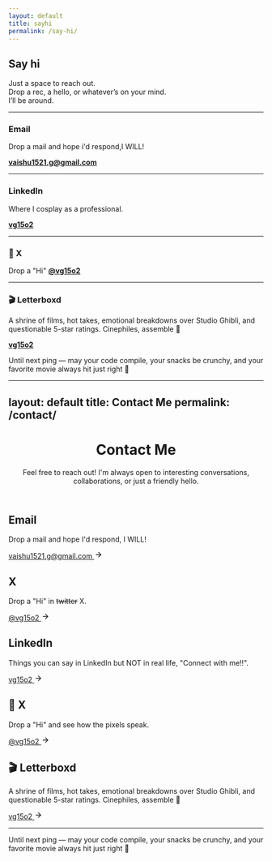 ```yaml
---
layout: default
title: sayhi
permalink: /say-hi/
---
```


## Say hi

Just a space to reach out.  
Drop a rec, a hello, or whatever’s on your mind.  
I’ll be around.

---

### Email

Drop a mail and hope i'd respond,I WILL!

[**vaishu1521.g@gmail.com**](mailto:vaishu1521.g@gmail.com)

---

### LinkedIn

Where I cosplay as a professional.

[**vg15o2**](https://linkedin.com/in/vg15o2)

---

### 📸 X

Drop a "Hi"
[**@vg15o2**](https://instagram.com/vg15o2)

---

### 🎬 Letterboxd

A shrine of films, hot takes, emotional breakdowns over Studio Ghibli, and questionable 5-star ratings. Cinephiles, assemble 🎥

[**vg15o2**](https://letterboxd.com/vg15o2)


Until next ping — may your code compile, your snacks be crunchy, and your favorite movie always hit just right 🍿  


---
layout: default
title: Contact Me
permalink: /contact/
---

<div class="contact-container">
  <header class="contact-header">
    <h1 class="page-title">Contact Me</h1>
    <p class="page-description">Feel free to reach out! I'm always open to interesting conversations, collaborations, or just a friendly hello.</p>
  </header>
  
  <div class="contact-grid">
  <!-- Email Card -->
  <div class="contact-card">
    <div class="contact-icon">
      <i class="fa-solid fa-envelope"></i>
    </div>
    <h2 class="contact-method">Email</h2>
    <p class="contact-description">Drop a mail and hope I'd respond, I WILL!</p>
    <a href="mailto:vaishu1521.g@gmail.com" class="contact-link">
      vaishu1521.g@gmail.com
      <svg xmlns="http://www.w3.org/2000/svg" width="16" height="16" viewBox="0 0 24 24" fill="none" stroke="currentColor" stroke-width="2" stroke-linecap="round" stroke-linejoin="round" class="arrow-icon">
        <line x1="5" y1="12" x2="19" y2="12"></line>
        <polyline points="12 5 19 12 12 19"></polyline>
      </svg>
    </a>
  </div>

  <!-- X Card -->
  <div class="contact-card">
    <div class="contact-icon">
      <i class="fa-brands fa-x-twitter"></i>
    </div>
    <h2 class="contact-method">X</h2>
    <p class="contact-description">Drop a "Hi" in <s>twitter</s> X.</p>
    <a href="https://twitter.com/vg15o2" class="contact-link" target="_blank" rel="noopener noreferrer">
      @vg15o2
      <svg xmlns="http://www.w3.org/2000/svg" width="16" height="16" viewBox="0 0 24 24" fill="none" stroke="currentColor" stroke-width="2" stroke-linecap="round" stroke-linejoin="round" class="arrow-icon">
        <line x1="5" y1="12" x2="19" y2="12"></line>
        <polyline points="12 5 19 12 12 19"></polyline>
      </svg>
    </a>
  </div>

  <!-- LinkedIn Card -->
  <div class="contact-card">
    <div class="contact-icon">
      <i class="fa-brands fa-linkedin-in"></i>
    </div>
    <h2 class="contact-method">LinkedIn</h2>
    <p class="contact-description">Things you can say in LinkedIn but NOT in real life, "Connect with me!!".</p>
    <a href="https://linkedin.com/in/vg15o2" class="contact-link" target="_blank" rel="noopener noreferrer">
      vg15o2
      <svg xmlns="http://www.w3.org/2000/svg" width="16" height="16" viewBox="0 0 24 24" fill="none" stroke="currentColor" stroke-width="2" stroke-linecap="round" stroke-linejoin="round" class="arrow-icon">
        <line x1="5" y1="12" x2="19" y2="12"></line>
        <polyline points="12 5 19 12 12 19"></polyline>
      </svg>
    </a>
  </div>

  <!-- Instagram Card -->
  <div class="contact-card">
    <div class="contact-icon">
      <i class="fa-brands fa-instagram"></i>
    </div>
    <h2 class="contact-method">📸 X</h2>
    <p class="contact-description">Drop a "Hi" and see how the pixels speak.</p>
    <a href="https://instagram.com/vg15o2" class="contact-link" target="_blank" rel="noopener noreferrer">
      @vg15o2
      <svg xmlns="http://www.w3.org/2000/svg" width="16" height="16" viewBox="0 0 24 24" fill="none" stroke="currentColor" stroke-width="2" stroke-linecap="round" stroke-linejoin="round" class="arrow-icon">
        <line x1="5" y1="12" x2="19" y2="12"></line>
        <polyline points="12 5 19 12 12 19"></polyline>
      </svg>
    </a>
  </div>

  <!-- Letterboxd Card -->
  <div class="contact-card">
    <div class="contact-icon">
      <i class="fa-brands fa-letterboxd"></i>
    </div>
    <h2 class="contact-method">🎬 Letterboxd</h2>
    <p class="contact-description">A shrine of films, hot takes, emotional breakdowns over Studio Ghibli, and questionable 5-star ratings. Cinephiles, assemble 🎥</p>
    <a href="https://letterboxd.com/vg15o2" class="contact-link" target="_blank" rel="noopener noreferrer">
      vg15o2
      <svg xmlns="http://www.w3.org/2000/svg" width="16" height="16" viewBox="0 0 24 24" fill="none" stroke="currentColor" stroke-width="2" stroke-linecap="round" stroke-linejoin="round" class="arrow-icon">
        <line x1="5" y1="12" x2="19" y2="12"></line>
        <polyline points="12 5 19 12 12 19"></polyline>
      </svg>
    </a>
  </div>
</div>
</div>

---

Until next ping — may your code compile, your snacks be crunchy, and your favorite movie always hit just right 🍿



